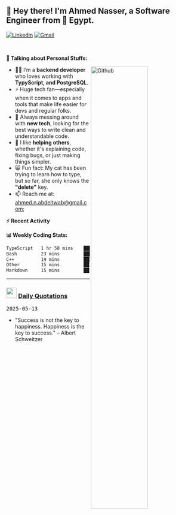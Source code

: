 <!-- Your title -->
## 👋 Hey there! I'm Ahmed Nasser, a Software Engineer from 🚀 Egypt.
<!-- Your badges
You can use the website to generate badges: https://shields.io/
-->

[![Linkedin](https://img.shields.io/badge/-LinkedIn-blue?style=flat&logo=Linkedin&logoColor=white)](https://www.linkedin.com/in/ahmed-n-abdeltwab/)
[![Gmail](https://img.shields.io/badge/-Gmail-c14438?style=flat&logo=Gmail&logoColor=white)](mailto:ahmed.n.abdeltwab@gmail.com)

&nbsp;

<!-- Talking about you -->
**🚀 Talking about Personal Stuffs:**

<!-- Any image aligned to the right. Beware the width -->
<img width="55%" align="right" alt="Github" src="https://raw.githubusercontent.com/onimur/.github/master/.resources/git-header.svg" />

- 👨‍💻 I’m a **backend developer** who loves working with **TypyScript, and PostgreSQL**.  
- ⚡ Huge tech fan—especially when it comes to apps and tools that make life easier for devs and regular folks.  
- 🌱 Always messing around with **new tech**, looking for the best ways to write clean and understandable code.  
- 🤝 I like **helping others**, whether it's explaining code, fixing bugs, or just making things simpler.  
- 😸 Fun fact: My cat has been trying to learn how to type, but so far, she only knows the **"delete"** key.  
- 📫 Reach me at: ahmed.n.abdeltwab@gmail.com;

**:zap: Recent Activity**

<!--START_SECTION:activity-->
<!--END_SECTION:activity-->

**📊 Weekly Coding Stats:**
<!--START_SECTION:waka-->

```txt
TypeScript   1 hr 58 mins    ███████████████░░░░░░░░░░   60.22 %
Bash         23 mins         ███░░░░░░░░░░░░░░░░░░░░░░   11.70 %
C++          19 mins         ██▒░░░░░░░░░░░░░░░░░░░░░░   09.85 %
Other        15 mins         ██░░░░░░░░░░░░░░░░░░░░░░░   07.82 %
Markdown     15 mins         ██░░░░░░░░░░░░░░░░░░░░░░░   07.76 %
```

<!--END_SECTION:waka-->

---

<h3> <img src="https://emojis.slackmojis.com/emojis/images/1621024394/39092/cat-roll.gif?1621024394" width="28" /> <a href="https://github.com/ahmed-n-abdeltwab/ahmed-n-abdeltwab/blob/master/quotations.md"> Daily Quotations</a></h3>

<kbd>2025-05-13</kbd>

- "Success is not the key to happiness. Happiness is the key to success." – Albert Schweitzer

<!-- Randomly taken from quotations.md -->
